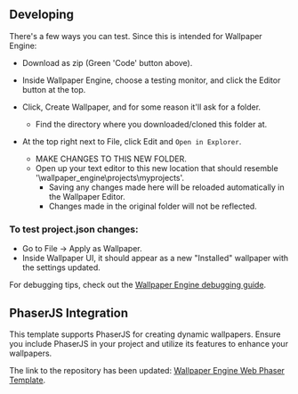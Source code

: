 ## Developing

There's a few ways you can test. Since this is intended for Wallpaper Engine:

- Download as zip (Green 'Code' button above).

- Inside Wallpaper Engine, choose a testing monitor, and click the Editor button at the top.
- Click, Create Wallpaper, and for some reason it'll ask for a folder.
  - Find the directory where you downloaded/cloned this folder at.
- At the top right next to File, click Edit and `Open in Explorer`.
  - MAKE CHANGES TO THIS NEW FOLDER.
  - Open up your text editor to this new location that should resemble '\wallpaper_engine\projects\myprojects\'.
    - Saving any changes made here will be reloaded automatically in the Wallpaper Editor.
    - Changes made in the original folder will not be reflected.

### To test project.json changes: 

- Go to File -> Apply as Wallpaper.
- Inside Wallpaper UI, it should appear as a new "Installed" wallpaper with the settings updated.

For debugging tips, check out the [Wallpaper Engine debugging guide](https://docs.wallpaperengine.io/en/web/debug/debug.html).

## PhaserJS Integration

This template supports PhaserJS for creating dynamic wallpapers. Ensure you include PhaserJS in your project and utilize its features to enhance your wallpapers.

The link to the repository has been updated: [Wallpaper Engine Web Phaser Template](https://github.com/brendenderp/wallpaper-engine-web-phaser-template).
